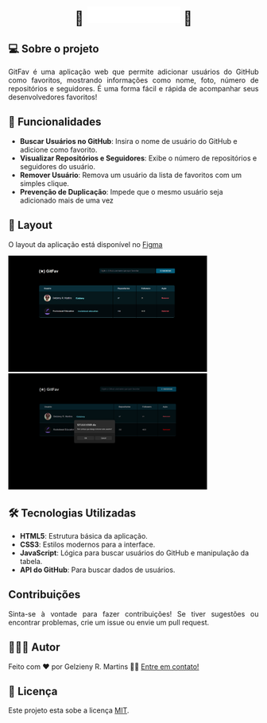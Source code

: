 <h1 align="center"> 🚀 <img alt="" title="" src="https://github.com/Gelzieny/def-git-fav/blob/master/.github/Gitfav.png?raw=true" > 🚀 </h1>

## 💻 Sobre o projeto

<p align="justify">
GitFav é uma aplicação web que permite adicionar usuários do GitHub como favoritos, mostrando informações como nome, foto, número de repositórios e seguidores. É uma forma fácil e rápida de acompanhar seus desenvolvedores favoritos!
</p>

## 🚀 Funcionalidades
- **Buscar Usuários no GitHub**: Insira o nome de usuário do GitHub e adicione como favorito.
- **Visualizar Repositórios e Seguidores**: Exibe o número de repositórios e seguidores do usuário.
- **Remover Usuário**: Remova um usuário da lista de favoritos com um simples clique.
- **Prevenção de Duplicação**: Impede que o mesmo usuário seja adicionado mais de uma vez

## 🎨 Layout

O layout da aplicação está disponível no [Figma](<https://www.figma.com/design/PC4llkMP5VsUHeo5jfMEs1/%5BDesafios-Explorer%5D-GitFav-(Copy)-(Copy)?node-id=208-404>)

<p >
<img alt="" title="" src="https://github.com/Gelzieny/def-git-fav/blob/master/.github/home.png?raw=true" width="400px">

<img alt="" title="" src="https://github.com/Gelzieny/def-git-fav/blob/master/.github/remove.png?raw=true" width="400px">

</p>

## 🛠 Tecnologias Utilizadas

- **HTML5**: Estrutura básica da aplicação.
- **CSS3**: Estilos modernos para a interface.
- **JavaScript**: Lógica para buscar usuários do GitHub e manipulação da tabela.
- **API do GitHub**: Para buscar dados de usuários.

## Contribuições

<p align="justify"> Sinta-se à vontade para fazer contribuições! Se tiver sugestões ou encontrar
 problemas, crie um issue ou envie um pull request. </p>

## 🧑🏻‍💻 Autor

Feito com ❤️ por Gelzieny R. Martins 👋🏽 [Entre em contato!](https://www.linkedin.com/in/gelzieny/)

## 📝 Licença

Este projeto esta sobe a licença [MIT](./LICENSE).